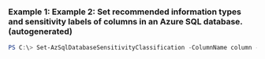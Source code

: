 ### Example 1: Example 2: Set recommended information types and sensitivity labels of columns in an Azure SQL database. (autogenerated)
```powershell
PS C:\> Set-AzSqlDatabaseSensitivityClassification -ColumnName column -DatabaseName database -InformationType informationType -ResourceGroupName resourceGroup -SchemaName schema -SensitivityLabel label -ServerName server -TableName table
```

